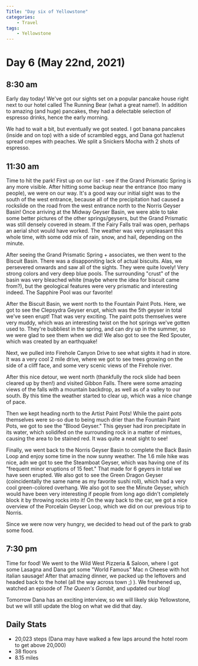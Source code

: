 ```yaml
---
Title: "Day six of Yellowstone"
categories:
    - Travel
tags:
    - Yellowstone
---
```

# Day 6 (May 22nd, 2021)
## 8:30 am
Early day today! We've got our sights set on a popular pancake house right next to our hotel called The Running Bear (what a great name!). In addition to amazing (and huge) pancakes, they had a delectable selection of espresso drinks, hence the early morning.

We had to wait a bit, but eventually we got seated. I got banana pancakes (inside and on top) with a side of scrambled eggs, and Dana got hazlenut spread crepes with peaches. We split a Snickers Mocha with 2 shots of espresso.

## 11:30 am
Time to hit the park! First up on our list - see if the Grand Prismatic Spring is any more visible. After hitting some backup near the entrance (too many people), we were on our way. It's a good way our initial sight was to the south of the west entrance, because all of the precipitation had caused a rockslide on the road from the west entrance north to the Norris Geyser Basin! Once arriving at the Midway Geyser Basin, we were able to take some better pictures of the other springs/geysers, but the Grand Prismatic was still densely covered in steam. If the Fairy Falls trail was open, perhaps an aerial shot would have worked.
The weather was very unpleasant this whole time, with some odd mix of rain, snow, and hail, depending on the minute.

After seeing the Grand Prismatic Spring + associates, we then went to the Biscuit Basin. There was a disapponiting lack of actual biscuits. Alas, we persevered onwards and saw all of the sights. They were quite lovely! Very strong colors and very deep blue pools. The surrounding "crust" of the basin was very bleached white (maybe where the idea for biscuit came from?), but the geological features were very prismatic and interesting indeed. The Sapphire Pool was our favorite!

After the Biscuit Basin, we went north to the Fountain Paint Pots. Here, we got to see the Clepsydra Geyser erupt, which was the 5th geyser in total we've seen erupt! That was very exciting. The paint pots themselves were very muddy, which was an interesting twist on the hot springs we've gotten used to. They're bubbliest in the spring, and can dry up in the summer, so we were glad to see them when we did! We also got to see the Red Spouter, which was created by an earthquake!

Next, we pulled into Firehole Canyon Drive to see what sights it had in store. It was a very cool 2 mile drive, where we got to see trees growing on the side of a cliff face, and some very scenic views of the Firehole river.

After this nice detour, we went north (thankfully the rock slide had been cleared up by then!) and visited Gibbon Falls. There were some amazing views of the falls with a mountain backdrop, as well as of a valley to our south. By this time the weather started to clear up, which was a nice change of pace.

Then we kept heading north to the Artist Paint Pots! While the paint pots themselves were so-so due to being much drier than the Fountain Paint Pots, we got to see the "Blood Geyser." This geyser had iron precipitate in its water, which solidifed on the surrounding rock in a matter of mintues, causing the area to be stained red. It was quite a neat sight to see!

Finally, we went back to the Norris Geyser Basin to complete the Back Basin Loop and enjoy some time in the now sunny weather. The 1.6 mile hike was nice, adn we got to see the Steamboat Geyser, which was having one of its "frequent minor eruptions of 15 feet." That made for 6 geyers in total we have seen erupted. We also got to see the Green Dragon Geyser (coincidentally the same name as my favorite sushi roll), which had a very cool green-colored overhang. We also got to see the Minute Geyser, which would have been very interesting if people from long ago didn't completely block it by throwing rocks into it! On the way back to the car, we got a nice overview of the Porcelain Geyser Loop, which we did on our previous trip to Norris.

Since we were now very hungry, we decided to head out of the park to grab some food.
 ## 7:30 pm
 Time for food! We went to the Wild West Pizzeria & Saloon, where I got some Lasagna and Dana got some "World Famous" Mac n Cheese with hot italian sausage! 
 After that amazing dinner, we packed up the leftovers and headed back to the hotel (all the way across town ;) ). We freshened up, watched an episode of _The Queen's Gambit_, and updated our blog!

 Tomorrow Dana has an exciting interview, so we will likely skip Yellowstone, but we will still update the blog on what we did that day.

 ## Daily Stats
 - 20,023 steps (Dana may have walked a few laps around the hotel room to get above 20,000)
 - 38 floors
 - 8.15 miles
